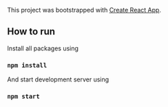 This project was bootstrapped with [Create React App](https://github.com/facebook/create-react-app).

## How to run


Install all packages using 
### `npm install`

And start development server using
### `npm start`

